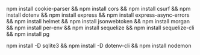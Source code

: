 npm install cookie-parser && npm install cors && npm install csurf && npm install dotenv && npm install express && npm install express-async-errors && npm install helmet && npm install jsonwebtoken && npm install morgan && npm install per-env && npm install sequelize && npm install sequelize-cli && npm install pg

npm install -D sqlite3 && npm install -D dotenv-cli && npm install nodemon